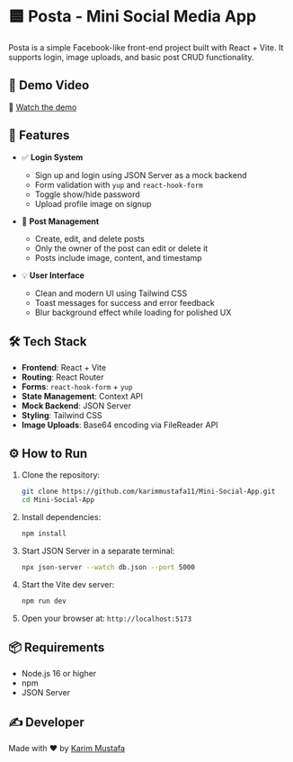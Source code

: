
# 🟦 Posta - Mini Social Media App

Posta is a simple Facebook-like front-end project built with React + Vite. It supports login, image uploads, and basic post CRUD functionality.

## 🎥 Demo Video

🔗 [Watch the demo](https://drive.google.com/file/d/1DSYrdVDRqkg0hAHLoN-MgKqKk44MqDT8/view?usp=sharing)

## 🚀 Features

- ✅ **Login System**
  - Sign up and login using JSON Server as a mock backend
  - Form validation with `yup` and `react-hook-form`
  - Toggle show/hide password
  - Upload profile image on signup

- 📝 **Post Management**
  - Create, edit, and delete posts
  - Only the owner of the post can edit or delete it
  - Posts include image, content, and timestamp

- 💡 **User Interface**
  - Clean and modern UI using Tailwind CSS
  - Toast messages for success and error feedback
  - Blur background effect while loading for polished UX

## 🛠️ Tech Stack

- **Frontend**: React + Vite  
- **Routing**: React Router  
- **Forms**: `react-hook-form` + `yup`  
- **State Management**: Context API  
- **Mock Backend**: JSON Server  
- **Styling**: Tailwind CSS  
- **Image Uploads**: Base64 encoding via FileReader API  

## ⚙️ How to Run

1. Clone the repository:
   ```bash
   git clone https://github.com/karimmustafa11/Mini-Social-App.git
   cd Mini-Social-App
   ```

2. Install dependencies:
   ```bash
   npm install
   ```

3. Start JSON Server in a separate terminal:
   ```bash
   npx json-server --watch db.json --port 5000
   ```

4. Start the Vite dev server:
   ```bash
   npm run dev
   ```

5. Open your browser at: `http://localhost:5173`

## 📦 Requirements

- Node.js 16 or higher  
- npm  
- JSON Server  

## ✍️ Developer

Made with ❤️ by [Karim Mustafa](https://github.com/karimmustafa11)

